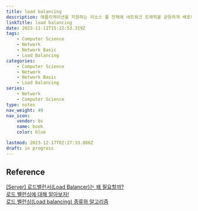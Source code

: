 ```yaml
---
title: load balancing
description: 애플리케이션을 지원하는 리소스 풀 전체에 네트워크 트래픽을 균등하게 배포하는 방법
linkTitle: load balancing
date: 2023-11-11T15:22:53.319Z
tags:
    - Computer Science
    - Network
    - Network Basic
    - Load Balancing
categories:
    - Computer Science
    - Network
    - Network Basic
    - Load Balancing
series:
    - Network
    - Computer Science
type: notes
nav_weight: 49
nav_icon:
    vendor: bs
    name: book
    color: blue

lastmod: 2023-12-17T02:27:33.086Z
draft: in progress
---
```


## Reference

[[Server] 로드밸런서(Load Balancer)는 왜 필요할까?](https://kingofbackend.tistory.com/106)  
[로드 밸런싱에 대해 알아보자!](https://tecoble.techcourse.co.kr/post/2021-11-07-load-balancing/)  
[로드 밸런싱(Load balancing) 종류와 알고리즘](https://dev.classmethod.jp/articles/load-balancing-types-and-algorithm/)
